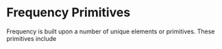 # Frequency Primitives

Frequency is built upon a number of unique elements or primitives.  These primitives include
